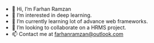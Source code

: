 - 👋 Hi, I’m Farhan Ramzan
- 👀 I’m interested in deep learning.
- 🌱 I’m currently learning lot of advance web frameworks.
- 💞️ I’m looking to collaborate on a HRMS project.
- 📫 Contact me at farhanramzan@outlook.com

<!---
frdevelopers/frdevelopers is a ✨ special ✨ repository because its `README.md` (this file) appears on your GitHub profile.
You can click the Preview link to take a look at your changes.
--->
